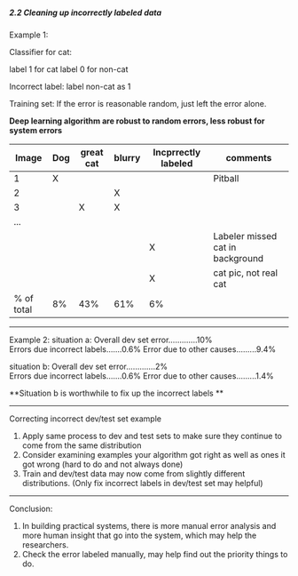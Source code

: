 ##### 2.2 Cleaning up incorrectly labeled data 

Example 1:

Classifier for cat:

label 1 for cat 
label 0 for non-cat

Incorrect label: label non-cat as 1

Training set: If the error is reasonable random, just left the error alone.

**Deep learning algorithm are robust to random errors, less robust for system errors**

|Image|Dog|great cat|blurry|Incprrectly labeled|comments|
|-|-|-|-|-|-|
|1|X||||Pitball|
|2|||X|||
|3||X|X|||
|...||||||
|||||X|Labeler missed cat in background|
|||||X|cat pic, not real cat|
|% of total|8%|43%|61%|6%||

-----------------------------
Example 2:
situation a:
Overall dev set error.............10%   
Errors due incorrect labels.......0.6% 
Error due to other causes.........9.4%

situation b:
Overall dev set error.............2%   
Errors due incorrect labels.......0.6% 
Error due to other causes.........1.4%

**Situation b is worthwhile to fix up the incorrect labels **


---------------------
Correcting incorrect dev/test set example

1. Apply same process to dev and test sets to make sure they continue to come from the same distribution
2. Consider examining examples your algorithm got right as well as ones it got wrong (hard to do and not always done)
3. Train and dev/test data may now come from slightly different distributions. (Only fix incorrect labels in dev/test set may helpful)

-----
Conclusion: 
1. In building practical systems, there is more manual error analysis and more human insight that go into the system, which may help the researchers. 
2. Check the error labeled manually, may help find out the priority things to do.







